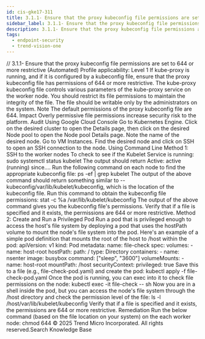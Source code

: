 ```yaml
---
id: cis-gke17-311
title: 3.1.1- Ensure that the proxy kubeconfig file permissions are set to 644 or more restrictive (Automated)
sidebar_label: 3.1.1- Ensure that the proxy kubeconfig file permissions are set to 644 or more restrictive (Automated)
description: 3.1.1- Ensure that the proxy kubeconfig file permissions are set to 644 or more restrictive (Automated)
tags:
  - endpoint-security
  - trend-vision-one
---
```


/*<![CDATA[*/ $('#title').html($('meta[name=map-description]').attr('content')); /*]]>*/ 3.1.1- Ensure that the proxy kubeconfig file permissions are set to 644 or more restrictive (Automated) Profile applicability: Level 1 If kube-proxy is running, and if it is configured by a kubeconfig file, ensure that the proxy kubeconfig file has permissions of 644 or more restrictive. The kube-proxy kubeconfig file controls various parameters of the kube-proxy service on the worker node. You should restrict its file permissions to maintain the integrity of the file. The file should be writable only by the administrators on the system. Note The default permissions of the proxy kubeconfig file are 644. Impact Overly permissive file permissions increase security risk to the platform. Audit Using Google Cloud Console Go to Kubernetes Engine. Click on the desired cluster to open the Details page, then click on the desired Node pool to open the Node pool Details page. Note the name of the desired node. Go to VM Instances. Find the desired node and click on SSH to open an SSH connection to the node. Using Command Line Method 1: SSH to the worker nodes To check to see if the Kubelet Service is running: sudo systemctl status kubelet The output should return Active: active (running) since.... Run the following command on each node to find the appropriate kubeconfig file: ps -ef | grep kubelet The output of the above command should return something similar to --kubeconfig/var/lib/kubelet/kubeconfig, which is the location of the kubeconfig file. Run this command to obtain the kubeconfig file permissions: stat -c %a /var/lib/kubelet/kubeconfig The output of the above command gives you the kubeconfig file's permissions. Verify that if a file is specified and it exists, the permissions are 644 or more restrictive. Method 2: Create and Run a Privileged Pod Run a pod that is privileged enough to access the host's file system by deploying a pod that uses the hostPath volume to mount the node's file system into the pod. Here's an example of a simple pod definition that mounts the root of the host to /host within the pod: apiVersion: v1 kind: Pod metadata: name: file-check spec: volumes: - name: host-root hostPath: path: / type: Directory containers: - name: nsenter image: busybox command: ["sleep", "3600"] volumeMounts: - name: host-root mountPath: /host securityContext: privileged: true Save this to a file (e.g., file-check-pod.yaml) and create the pod: kubectl apply -f file-check-pod.yaml Once the pod is running, you can exec into it to check file permissions on the node: kubectl exec -it file-check -- sh Now you are in a shell inside the pod, but you can access the node's file system through the /host directory and check the permission level of the file: ls -l /host/var/lib/kubelet/kubeconfig Verify that if a file is specified and it exists, the permissions are 644 or more restrictive. Remediation Run the below command (based on the file location on your system) on the each worker node: chmod 644 <proxy kubeconfig file> © 2025 Trend Micro Incorporated. All rights reserved.Search Knowledge Base